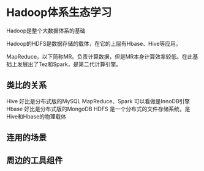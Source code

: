 # Hadoop体系生态学习

Hadoop是整个大数据体系的基础 <br>

Hadoop的HDFS是数据存储的载体，在它的上层有Hbase、Hive等应用。<br>

MapReduce，以下简称MR。负责计算数据，但是MR本身计算效率较低。在此基础上发展出了Tez和Spark，是第二代计算引擎。<br>

## 类比的关系 
Hive 好比是分布式版的MySQL
MapReduce、Spark 可以看做是InnoDB引擎
Hbase 好比是分布式版的MongoDB
HDFS 是一个分布式的文件存储系统，是Hive和Hbase的物理载体


## 连用的场景



## 周边的工具组件